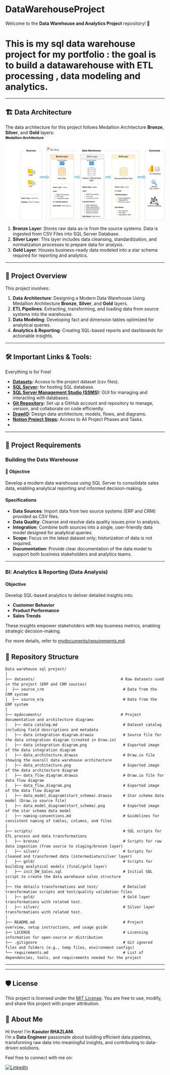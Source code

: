 # DataWarehouseProject
Welcome to the **Data Warehouse and Analytics Project** repository! 🚀  
# This is my sql data warehouse project for my portfolio : the goal is to build a datawarehouse with ETL processing , data modeling and analytics.
---
## 🏗️ Data Architecture

The data architecture for this project follows Medallion Architecture **Bronze**, **Silver**, and **Gold** layers:
![Data Architecture](mydocuments/data_architecture.png)

1. **Bronze Layer**: Stores raw data as-is from the source systems. Data is ingested from CSV Files into SQL Server Database.
2. **Silver Layer**: This layer includes data cleansing, standardization, and normalization processes to prepare data for analysis.
3. **Gold Layer**: Houses business-ready data modeled into a star schema required for reporting and analytics.

---
## 📖 Project Overview

This project involves:

1. **Data Architecture**: Designing a Modern Data Warehouse Using Medallion Architecture **Bronze**, **Silver**, and **Gold** layers.
2. **ETL Pipelines**: Extracting, transforming, and loading data from source systems into the warehouse.
3. **Data Modeling**: Developing fact and dimension tables optimized for analytical queries.
4. **Analytics & Reporting**: Creating SQL-based reports and dashboards for actionable insights.



---

## 🛠️ Important Links & Tools:

Everything is for Free!
- **[Datasets](datasets/):** Access to the project dataset (csv files).
- **[SQL Server](https://www.microsoft.com/en-us/sql-server/sql-server-downloads):** for hosting SQL database.
- **[SQL Server Management Studio (SSMS)](https://learn.microsoft.com/fr-fr/ssms/download-sql-server-management-studio-ssms):** GUI for managing and interacting with databases.
- **[Git Repository](https://github.com/):** Set up a GitHub account and repository to manage, version, and collaborate on code efficiently.
- **[DrawIO](https://www.drawio.com/):** Design data architecture, models, flows, and diagrams.
- **[Notion Project Steps](https://www.notion.so/Portfolio-DW-project-1a37a525421b800cadc6edffc36b31dc?pvs=4):** Access to All Project Phases and Tasks.
- 
---

## 🚀 Project Requirements

### Building the Data Warehouse 

#### 🎯 Objective
Develop a modern data warehouse using SQL Server to consolidate sales data, enabling analytical reporting and informed decision-making.

#### Specifications
- **Data Sources**: Import data from two source systems (ERP and CRM) provided as CSV files.
- **Data Quality**: Cleanse and resolve data quality issues prior to analysis.
- **Integration**: Combine both sources into a single, user-friendly data model designed for analytical queries.
- **Scope**: Focus on the latest dataset only; historization of data is not required.
- **Documentation**: Provide clear documentation of the data model to support both business stakeholders and analytics teams.

---

### BI: Analytics & Reporting (Data Analysis)

#### Objective
Develop SQL-based analytics to deliver detailed insights into:
- **Customer Behavior**
- **Product Performance**
- **Sales Trends**

These insights empower stakeholders with key business metrics, enabling strategic decision-making.  

For more details, refer to [mydocuments/requirements.md](mydocuments/requirements.md).

## 📂 Repository Structure
```
Data warehouse sql project/
│
├── datasets/                                      # Raw datasets used in the project (ERP and CRM sources)
│  ├── source_crm                                   # Data from the CRM system
│  ├── source_erp                                   # Data from the ERP system
│
├── mydocuments/                                   # Project documentation and architecture diagrams
│   ├── data catalog.md                             # Dataset catalog including field descriptions and metadata         
│   ├── data integration diagram.drawio             # Source file for the data integration diagram (created in Draw.io)
│   ├── data integration diagram.png                # Exported image of the data integration diagram
│   ├── data_architecture.drawio                    # Draw.io file showing the overall data warehouse architecture
│   ├── data_architecture.png                       # Exported image of the data architecture diagram
│   ├── data_flow_diagram.drawio                    # Draw.io file for data flow diagram
│   ├── data_flow_diagram.png                       # Exported image of the data flow diagram
│   ├── data_model_diagram(start_schema).drawio     # Star schema data model (Draw.io source file)
│   ├── data_model_diagram(start_schema).png        # Exported image of the star schema data model
│   ├── naming-conventions.md                       # Guidelines for consistent naming of tables, columns, and files
│
├── scripts/                                        # SQL scripts for ETL process and data transformations
│   ├── bronze/                                     # Scripts for raw data ingestion (from source to staging/bronze layer)
│   ├── silver/                                     # Scripts for cleaned and transformed data (intermediate/silver layer)
│   ├── gold/                                       # Scripts for building analytical models (final/gold layer)
│   ├── init_DW_Sales.sql                           # Initial SQL script to create the data warehouse sales structure
│
├── the details transformations and test/           # Detailed transformation scripts and test/quality validation files
│   ├── gold/                                       # Gold layer transformations with related test.
│   ├── silver/                                     # Silver layer transformations with related test.
│
├── README.md                                       # Project overview, setup instructions, and usage guide
├── LICENSE                                         # Licensing information for open-source or distribution
├── .gitignore                                      # Git ignored files and folders (e.g., temp files, environment configs)
└── requirements.md                                 # List of dependencies, tools, and requirements needed for the project

```
---
---

## 🛡️ License

This project is licensed under the [MIT License](LICENSE). You are free to use, modify, and share this project with proper attribution.

## 🌟 About Me

Hi there! I'm **Kaouter RHAZLANI**.  
I’m a **Data Engineer** passionate about building efficient data pipelines, transforming raw data into meaningful insights, and contributing to data-driven solutions.

Feel free to connect with me on:

[![LinkedIn](https://img.shields.io/badge/LinkedIn-Kaouter%20Rhazlani-blue?style=for-the-badge&logo=linkedin)](https://www.linkedin.com/in/kaouter-rhazlani)





